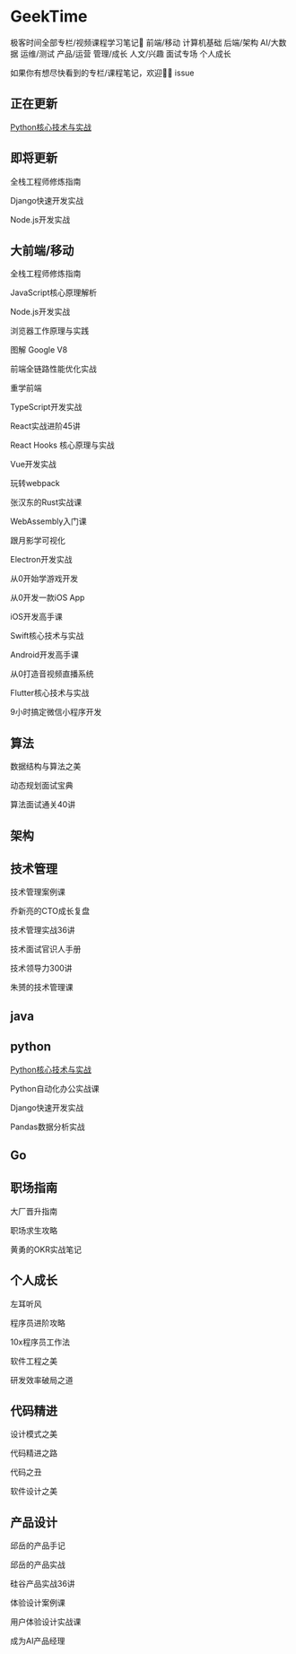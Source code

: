 # GeekTime
极客时间全部专栏/视频课程学习笔记📒  前端/移动 计算机基础 后端/架构 AI/大数据 运维/测试 产品/运营 管理/成长 人文/兴趣 面试专场 个人成长

如果你有想尽快看到的专栏/课程笔记，欢迎👏🏻 issue 

## 正在更新

[Python核心技术与实战](https://github.com/fltenwall/GeekTime/blob/main/src/Python%E6%A0%B8%E5%BF%83%E6%8A%80%E6%9C%AF%E4%B8%8E%E5%AE%9E%E6%88%98/%E7%9B%AE%E5%BD%95.md)

## 即将更新

全栈工程师修炼指南

Django快速开发实战

Node.js开发实战



## 大前端/移动

全栈工程师修炼指南

JavaScript核心原理解析

Node.js开发实战

浏览器工作原理与实践

图解 Google V8

前端全链路性能优化实战

重学前端

TypeScript开发实战

React实战进阶45讲

React Hooks 核心原理与实战

Vue开发实战

玩转webpack

张汉东的Rust实战课

WebAssembly入门课

跟月影学可视化

Electron开发实战

从0开始学游戏开发

从0开发一款iOS App

iOS开发高手课

Swift核心技术与实战

Android开发高手课

从0打造音视频直播系统

Flutter核心技术与实战

9小时搞定微信小程序开发

## 算法

数据结构与算法之美

动态规划面试宝典

算法面试通关40讲

## 架构



## 技术管理

技术管理案例课

乔新亮的CTO成长复盘

技术管理实战36讲

技术面试官识人手册

技术领导力300讲

朱赟的技术管理课



## java



## python

[Python核心技术与实战](https://github.com/fltenwall/GeekTime/blob/main/src/Python%E6%A0%B8%E5%BF%83%E6%8A%80%E6%9C%AF%E4%B8%8E%E5%AE%9E%E6%88%98/%E5%9F%BA%E7%A1%80%E7%AF%87.md)

Python自动化办公实战课

Django快速开发实战

Pandas数据分析实战


## Go



## 职场指南

大厂晋升指南

职场求生攻略

黄勇的OKR实战笔记


## 个人成长

左耳听风

程序员进阶攻略

10x程序员工作法

软件工程之美

研发效率破局之道

## 代码精进

设计模式之美

代码精进之路

代码之丑

软件设计之美

## 产品设计

邱岳的产品手记

邱岳的产品实战

硅谷产品实战36讲

体验设计案例课

用户体验设计实战课

成为AI产品经理




